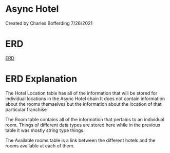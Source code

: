 ﻿# Async Hotel

Created by Charles Bofferding
7/26/2021

# ERD
[ERD](HotelERD.png)

# ERD Explanation

The Hotel Location table has all of the information that will be stored for individual locations in the Async Hotel chain
It does not contain information about the rooms themselves but the information about the location of that particular franchise

The Room table contains all of the information that pertains to an individual room. Things of different data types are stored here
while in the previous table it was mostly string type things.

The Available rooms table is a link between the different hotels and the rooms available at each of them.

